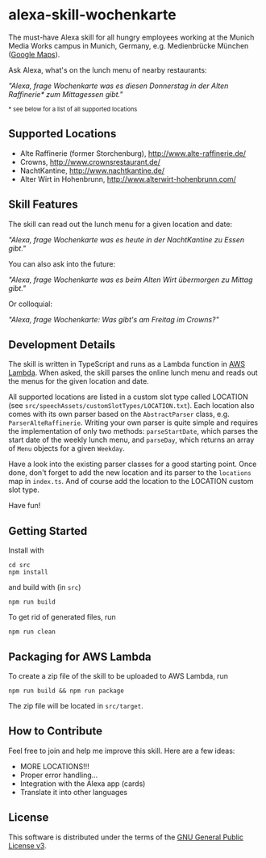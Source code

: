 # alexa-skill-wochenkarte

The must-have Alexa skill for all hungry employees working at the Munich Media
Works campus in Munich, Germany, e.g. Medienbrücke München
([Google Maps](https://www.google.com/maps/place/Gewerbegebiet+IVG+Businesspark,+Media+Works+Munich/@48.1213651,11.6038356,17)).

Ask Alexa, what's on the lunch menu of nearby restaurants:

_"Alexa, frage Wochenkarte was es diesen Donnerstag in der Alten Raffinerie* zum
Mittagessen gibt."_

<small>* see below for a list of all supported locations</small>

## Supported Locations

* Alte Raffinerie (former Storchenburg), http://www.alte-raffinerie.de/
* Crowns, http://www.crownsrestaurant.de/
* NachtKantine, http://www.nachtkantine.de/
* Alter Wirt in Hohenbrunn, http://www.alterwirt-hohenbrunn.com/

## Skill Features

The skill can read out the lunch menu for a given location and date:

_"Alexa, frage Wochenkarte was es heute in der NachtKantine zu Essen gibt."_

You can also ask into the future:

_"Alexa, frage Wochenkarte was es beim Alten Wirt übermorgen zu Mittag gibt."_

Or colloquial:

_"Alexa, frage Wochenkarte: Was gibt's am Freitag im Crowns?"_

## Development Details

The skill is written in TypeScript and runs as a Lambda function in
[AWS Lambda](https://aws.amazon.com/lambda/). When asked, the skill parses the
online lunch menu and reads out the menus for the given location and date.

All supported locations are listed in a custom slot type called LOCATION (see
`src/speechAssets/customSlotTypes/LOCATION.txt`). Each location also comes with
its own parser based on the `AbstractParser` class, e.g. `ParserAlteRaffinerie`.
Writing your own parser is quite simple and requires the implementation of only
two methods: `parseStartDate`, which parses the start date of the weekly lunch
menu, and `parseDay`, which returns an array of `Menu` objects for a given
`Weekday`.

Have a look into the existing parser classes for a good starting point. Once
done, don't forget to add the new location and its parser to the `locations` map
in `index.ts`. And of course add the location to the LOCATION custom slot type.

Have fun!

## Getting Started

Install with

```
cd src
npm install
```

and build with (in `src`)

```
npm run build
```

To get rid of generated files, run

```
npm run clean
```

## Packaging for AWS Lambda

To create a zip file of the skill to be uploaded to AWS Lambda, run

```
npm run build && npm run package
```

The zip file will be located in `src/target`.

## How to Contribute

Feel free to join and help me improve this skill. Here are a few ideas:

* MORE LOCATIONS!!!
* Proper error handling...
* Integration with the Alexa app (cards)
* Translate it into other languages

## License

This software is distributed under the terms of the
[GNU General Public License v3](https://www.gnu.org/licenses/gpl-3.0.en.html).
